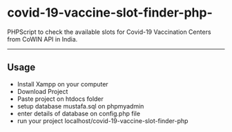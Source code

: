 # covid-19-vaccine-slot-finder-php-
PHPScript to check the available slots for Covid-19 Vaccination Centers from CoWIN API in India.
<hr><h2>Usage</h2>
<ul>
  <li>Install Xampp on your computer</li>
  <li> Download Project</li>
  <li>Paste project on htdocs folder</li>
  <li>setup database mustafa.sql on phpmyadmin</li>
  <li>enter details of database on config.php file</li>
  <li>run your project localhost/covid-19-vaccine-slot-finder-php</li>
 </ul>


